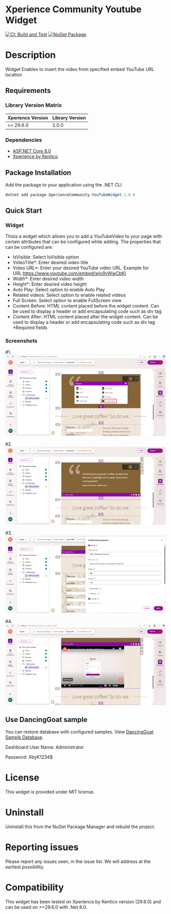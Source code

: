 # Xperience Community Youtube Widget

[![CI: Build and Test](https://github.com/rbt-cms/xperience-community-youtubevideo-widget/actions/workflows/ci.yml/badge.svg)](https://github.com/rbt-cms/xperience-community-youtubevideo-widget/actions/workflows/ci.yml) [![NuGet Package](https://img.shields.io/nuget/v/XperienceCommunity.YouTubeWidget.svg)](https://www.nuget.org/packages/XperienceCommunity.YouTubeWidget)

# Description
Widget Enables to insert the video from specified embed YouTube URL location

## Requirements

### Library Version Matrix

| Xperience Version | Library Version |
| ----------------- | --------------- |
| >= 29.6.0         | 1.0.0           |

### Dependencies


- [ASP.NET Core 8.0](https://dotnet.microsoft.com/en-us/download)
- [Xperience by Kentico](https://docs.kentico.com)


## Package Installation

Add the package to your application using the .NET CLI

```powershell
dotnet add package XperienceCommunity.YouTubeWidget.1.0.0
```

## Quick Start

### Widget
Thisis a widget which allows you to add a YouTubeVideo to your page with certain attributes that can be configured while adding. The properties that can be configured are:

- IsVisible: Select IsVisible option
- VideoTitle*: Enter desired video title
- Video URL*: Enter your desired YouTube video URL. Example for URL:https://www.youtube.com/embed/wlv9vWwCbKI
- Width*: Enter desired video width
- Height*: Enter desired video height
- Auto Play: Select option to enable Auto Play
- Related videos: Select option to enable related videos
- Full Screen: Select option to enable FullScreen view
- Content Before: HTML content placed before the widget content. Can be used to display a header or add encapsulating code such as div tag
- Content After: HTML content placed after the widget content. Can be used to display a header or add encapsulating code such as div tag
*Required fields

### Screenshots
#1. 
![Widget screen1](https://github.com/rbt-cms/xperience-community-youtubevideo-widget/blob/main/images/1.png)

#2. 
![Widget Screen2](https://github.com/rbt-cms/xperience-community-youtubevideo-widget/blob/main/images/2.png)

#3. 
![Widget Screen3](https://github.com/rbt-cms/xperience-community-youtubevideo-widget/blob/main/images/3.png)

#4.
![Widgte Screen4](https://github.com/rbt-cms/xperience-community-youtubevideo-widget/blob/main/images/4.png)

## Use DancingGoat sample

You can restore database with configured samples. View [DancingGoat Sample Database](https://github.com/rbt-cms/xperience-community-youtubevideo-widget/blob/main/db/xpDancingGoat_2960.bak).

Dashboard User Name: Administrator

Password: XbyK1234$

# License

This widget is provided under MIT license.

# Uninstall

Uninstall this from the NuGet Package Manager and rebuild the project.

# Reporting issues

Please report any issues seen, in the issue list. We will address at the earliest possibility.

# Compatibility

This widget has been tested on Xperience by Kentico version (29.6.0) and can be used on >=29.6.0 with .Net 8.0. 

